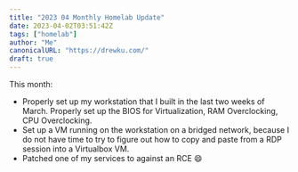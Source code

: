 ```yaml
---
title: "2023 04 Monthly Homelab Update"
date: 2023-04-02T03:51:42Z
tags: ["homelab"]
author: "Me"
canonicalURL: "https://drewku.com/"
draft: true
---
```


This month:
- Properly set up my workstation that I built in the last two weeks of March. Properly set up the BIOS for Virtualization, RAM Overclocking, CPU Overclocking. 
- Set up a VM running on the workstation on a bridged network, because I do not have time to try to figure out how to copy and paste from a RDP session into a Virtualbox VM. 
- Patched one of my services to against an RCE :smile:
